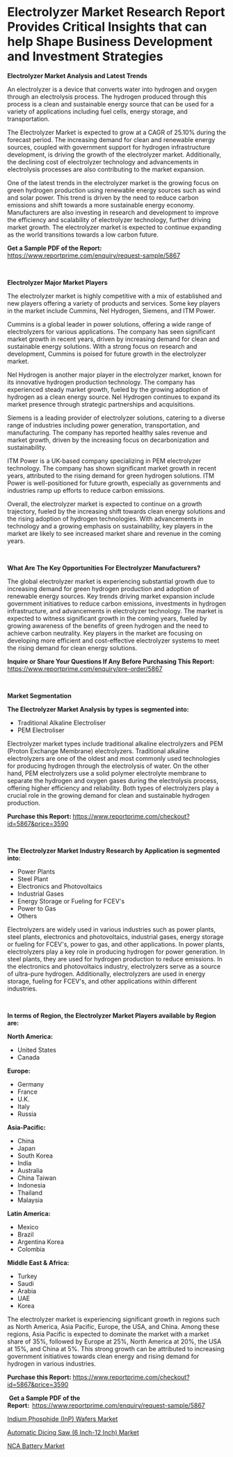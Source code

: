 <p><h1>Electrolyzer Market Research Report Provides Critical Insights that can help Shape Business Development and Investment Strategies</h1></p><p><strong>Electrolyzer Market Analysis and Latest Trends</strong></p>
<p><p>An electrolyzer is a device that converts water into hydrogen and oxygen through an electrolysis process. The hydrogen produced through this process is a clean and sustainable energy source that can be used for a variety of applications including fuel cells, energy storage, and transportation.</p><p>The Electrolyzer Market is expected to grow at a CAGR of 25.10% during the forecast period. The increasing demand for clean and renewable energy sources, coupled with government support for hydrogen infrastructure development, is driving the growth of the electrolyzer market. Additionally, the declining cost of electrolyzer technology and advancements in electrolysis processes are also contributing to the market expansion.</p><p>One of the latest trends in the electrolyzer market is the growing focus on green hydrogen production using renewable energy sources such as wind and solar power. This trend is driven by the need to reduce carbon emissions and shift towards a more sustainable energy economy. Manufacturers are also investing in research and development to improve the efficiency and scalability of electrolyzer technology, further driving market growth. The electrolyzer market is expected to continue expanding as the world transitions towards a low carbon future.</p></p>
<p><strong>Get a Sample PDF of the Report:&nbsp;</strong> <a href="https://www.reportprime.com/enquiry/request-sample/5867">https://www.reportprime.com/enquiry/request-sample/5867</a></p>
<p>&nbsp;</p>
<p><strong>Electrolyzer Major Market Players</strong></p>
<p><p>The electrolyzer market is highly competitive with a mix of established and new players offering a variety of products and services. Some key players in the market include Cummins, Nel Hydrogen, Siemens, and ITM Power.</p><p>Cummins is a global leader in power solutions, offering a wide range of electrolyzers for various applications. The company has seen significant market growth in recent years, driven by increasing demand for clean and sustainable energy solutions. With a strong focus on research and development, Cummins is poised for future growth in the electrolyzer market.</p><p>Nel Hydrogen is another major player in the electrolyzer market, known for its innovative hydrogen production technology. The company has experienced steady market growth, fueled by the growing adoption of hydrogen as a clean energy source. Nel Hydrogen continues to expand its market presence through strategic partnerships and acquisitions.</p><p>Siemens is a leading provider of electrolyzer solutions, catering to a diverse range of industries including power generation, transportation, and manufacturing. The company has reported healthy sales revenue and market growth, driven by the increasing focus on decarbonization and sustainability.</p><p>ITM Power is a UK-based company specializing in PEM electrolyzer technology. The company has shown significant market growth in recent years, attributed to the rising demand for green hydrogen solutions. ITM Power is well-positioned for future growth, especially as governments and industries ramp up efforts to reduce carbon emissions.</p><p>Overall, the electrolyzer market is expected to continue on a growth trajectory, fueled by the increasing shift towards clean energy solutions and the rising adoption of hydrogen technologies. With advancements in technology and a growing emphasis on sustainability, key players in the market are likely to see increased market share and revenue in the coming years.</p></p>
<p>&nbsp;</p>
<p><strong>What Are The Key Opportunities For Electrolyzer Manufacturers?</strong></p>
<p><p>The global electrolyzer market is experiencing substantial growth due to increasing demand for green hydrogen production and adoption of renewable energy sources. Key trends driving market expansion include government initiatives to reduce carbon emissions, investments in hydrogen infrastructure, and advancements in electrolyzer technology. The market is expected to witness significant growth in the coming years, fueled by growing awareness of the benefits of green hydrogen and the need to achieve carbon neutrality. Key players in the market are focusing on developing more efficient and cost-effective electrolyzer systems to meet the rising demand for clean energy solutions.</p></p>
<p><strong>Inquire or Share Your Questions If Any Before Purchasing This Report:</strong> <a href="https://www.reportprime.com/enquiry/pre-order/5867">https://www.reportprime.com/enquiry/pre-order/5867</a></p>
<p>&nbsp;</p>
<p><strong>Market Segmentation</strong></p>
<p><strong>The Electrolyzer Market Analysis by types is segmented into:</strong></p>
<p><ul><li>Traditional Alkaline Electroliser</li><li>PEM Electroliser</li></ul></p>
<p><p>Electrolyzer market types include traditional alkaline electrolyzers and PEM (Proton Exchange Membrane) electrolyzers. Traditional alkaline electrolyzers are one of the oldest and most commonly used technologies for producing hydrogen through the electrolysis of water. On the other hand, PEM electrolyzers use a solid polymer electrolyte membrane to separate the hydrogen and oxygen gases during the electrolysis process, offering higher efficiency and reliability. Both types of electrolyzers play a crucial role in the growing demand for clean and sustainable hydrogen production.</p></p>
<p><strong>Purchase this Report:&nbsp;</strong><a href="https://www.reportprime.com/checkout?id=5867&price=3590">https://www.reportprime.com/checkout?id=5867&price=3590</a></p>
<p>&nbsp;</p>
<p><strong>The Electrolyzer Market Industry Research by Application is segmented into:</strong></p>
<p><ul><li>Power Plants</li><li>Steel Plant</li><li>Electronics and Photovoltaics</li><li>Industrial Gases</li><li>Energy Storage or Fueling for FCEV's</li><li>Power to Gas</li><li>Others</li></ul></p>
<p><p>Electrolyzers are widely used in various industries such as power plants, steel plants, electronics and photovoltaics, industrial gases, energy storage or fueling for FCEV's, power to gas, and other applications. In power plants, electrolyzers play a key role in producing hydrogen for power generation. In steel plants, they are used for hydrogen production to reduce emissions. In the electronics and photovoltaics industry, electrolyzers serve as a source of ultra-pure hydrogen. Additionally, electrolyzers are used in energy storage, fueling for FCEV's, and other applications within different industries.</p></p>
<p>&nbsp;</p>
<p><strong>In terms of Region, the Electrolyzer Market Players available by Region are:</strong></p>
<p>
    <p> <strong> North America: </strong>
        <ul>
            <li>United States</li>
            <li>Canada</li>
        </ul>
        </p> 
    <p> <strong> Europe: </strong>
        <ul>
            <li>Germany</li>
            <li>France</li>
            <li>U.K.</li>
            <li>Italy</li>
            <li>Russia</li>
        </ul>
        </p> 
    <p> <strong> Asia-Pacific: </strong>
        <ul>
            <li>China</li>
            <li>Japan</li>
            <li>South Korea</li>
            <li>India</li>
            <li>Australia</li>
            <li>China Taiwan</li>
            <li>Indonesia</li>
            <li>Thailand</li>
            <li>Malaysia</li>
        </ul>
        </p> 
    <p> <strong> Latin America: </strong>
        <ul>
            <li>Mexico</li>
            <li>Brazil</li>
            <li>Argentina Korea</li>
            <li>Colombia</li>
        </ul>
        </p> 
    <p> <strong> Middle East & Africa: </strong>
        <ul>
            <li>Turkey</li>
            <li>Saudi</li>
            <li>Arabia</li>
            <li>UAE</li>
            <li>Korea</li>
        </ul>
    </p>
    </p>
<p><p>The electrolyzer market is experiencing significant growth in regions such as North America, Asia Pacific, Europe, the USA, and China. Among these regions, Asia Pacific is expected to dominate the market with a market share of 35%, followed by Europe at 25%, North America at 20%, the USA at 15%, and China at 5%. This strong growth can be attributed to increasing government initiatives towards clean energy and rising demand for hydrogen in various industries.</p></p>
<p><strong>Purchase this Report: </strong><a href="https://www.reportprime.com/checkout?id=5867&price=3590">https://www.reportprime.com/checkout?id=5867&price=3590</a></p>
<p>&nbsp;<strong>Get a Sample PDF of the Report:&nbsp;&nbsp;</strong><a href="https://www.reportprime.com/enquiry/request-sample/5867">https://www.reportprime.com/enquiry/request-sample/5867</a></p>
<p><strong></strong></p>
<p><p><a href="https://www.linkedin.com/pulse/indium-phosphide-inp-wafers-market-analysis-size-global-industry-wpdue?trackingId=hdOlz%2BtS3rE1JOk2aJc4OA%3D%3D">Indium Phosphide (InP) Wafers Market</a></p><p><a href="https://www.linkedin.com/pulse/automatic-dicing-saw-6-inch-12-inch-market-size-global-industry-x4cpf?trackingId=F5WuR1hwEfKZsUm9FuXOVA%3D%3D">Automatic Dicing Saw (6 Inch-12 Inch) Market</a></p><p><a href="https://github.com/ChiragRp1/Market-Research-Report-List-4/blob/main/nca-battery-market.md">NCA Battery Market</a></p></p>